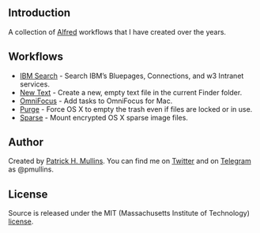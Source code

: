 ## Introduction

A collection of [Alfred](http://www.alfredapp.com/) workflows that I have created over the years.

## Workflows

- [IBM Search](https://github.com/phmullins/alfred-workflows/tree/master/net.pmullins.ibmsearch) - Search IBM’s Bluepages, Connections, and w3 Intranet services.
- [New Text](https://github.com/phmullins/alfred-workflows/tree/master/net.pmullins.newtext) - Create a new, empty text file in the current Finder folder.
- [OmniFocus](https://github.com/phmullins/alfred-workflows/tree/master/net.pmullins.omnifocus) - Add tasks to OmniFocus for Mac.
- [Purge](https://github.com/phmullins/alfred-workflows/tree/master/net.pmullins.purge) - Force OS X to empty the trash even if files are locked or in use.
- [Sparse](https://github.com/phmullins/alfred-workflows/tree/master/net.pmullins.sparse) - Mount encrypted OS X sparse image files.

## Author
Created by [Patrick H. Mullins](http://www.pmullins.net/aboutme/). You can find me on  [Twitter](https://twitter.com/phmullins) and on [Telegram](https://telegram.org/) as @pmullins.

## License
Source is released under the MIT (Massachusetts Institute of Technology) [license](license.md).